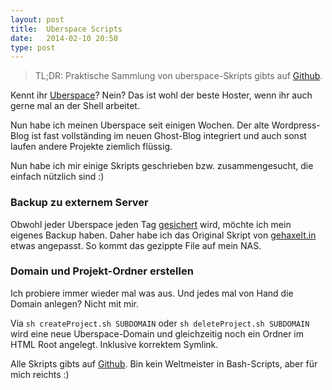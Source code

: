 ```yaml
---
layout: post
title:  Uberspace Scripts
date:   2014-02-10 20:50
type: post
---
```


> TL;DR: Praktische Sammlung von uberspace-Skripts gibts auf [Github](https://github.com/stefanzweifel/uberspaceScripts).

Kennt ihr [Uberspace](http://uberspace.de)? Nein? Das ist wohl der beste Hoster, wenn ihr auch gerne mal an der Shell arbeitet.

Nun habe ich meinen Uberspace seit einigen Wochen. Der alte Wordpress-Blog ist fast vollständing im neuen Ghost-Blog integriert und auch sonst laufen andere Projekte ziemlich flüssig.

Nun habe ich mir einige Skripts geschrieben bzw. zusammengesucht, die einfach nützlich sind :)

### Backup zu externem Server
Obwohl jeder Uberspace jeden Tag [gesichert](https://uberspace.de/dokuwiki/system:backup)  wird, möchte ich mein eigenes Backup haben.
Daher habe ich das Original Skript von [gehaxelt.in](http://www.gehaxelt.in/blog/ueberspace-backupscript/) etwas angepasst.
So kommt das gezippte File auf mein NAS.


### Domain und Projekt-Ordner erstellen

Ich probiere immer wieder mal was aus. Und jedes mal von Hand die Domain anlegen? Nicht mit mir.

Via `sh createProject.sh SUBDOMAIN` oder `sh deleteProject.sh SUBDOMAIN` wird eine neue Uberspace-Domain und gleichzeitig noch ein Ordner im HTML Root angelegt. Inklusive korrektem Symlink.

Alle Skripts gibts auf [Github](https://github.com/stefanzweifel/uberspaceScripts). Bin kein Weltmeister in Bash-Scripts, aber für mich reichts :)
